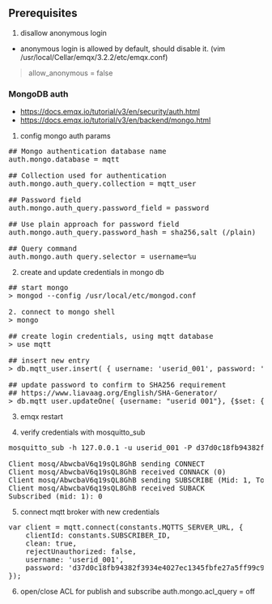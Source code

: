## Prerequisites
1. disallow anonymous login
- anonymous login is allowed by default, should disable it.
(vim /usr/local/Cellar/emqx/3.2.2/etc/emqx.conf)
> allow_anonymous = false

### MongoDB auth
- https://docs.emqx.io/tutorial/v3/en/security/auth.html
- https://docs.emqx.io/tutorial/v3/en/backend/mongo.html

1. config mongo auth params
<pre>
## Mongo authentication database name
auth.mongo.database = mqtt

## Collection used for authentication
auth.mongo.auth_query.collection = mqtt_user

## Password field
auth.mongo.auth_query.password_field = password

## Use plain approach for password field
auth.mongo.auth_query.password_hash = sha256,salt (/plain)

## Query command
auth.mongo.auth_query.selector = username=%u
</pre>

2. create and update credentials in mongo db
<pre>
## start mongo
> mongod --config /usr/local/etc/mongod.conf

2. connect to mongo shell 
> mongo

## create login credentials, using mqtt database
> use mqtt

## insert new entry
> db.mqtt_user.insert( { username: 'userid_001', password: 'publicmysalt', is_superuser: false } )

## update password to confirm to SHA256 requirement
## https://www.liavaag.org/English/SHA-Generator/
> db.mqtt_user.updateOne( {username: "userid_001"}, {$set: {password: "d37d0c18fb94382f3934e4027ec1345fbfe27a5ff99c9b05542c0c7a6badf11d"}} )
</pre>

3. emqx restart

4. verify credentials with mosquitto_sub
<pre>
mosquitto_sub -h 127.0.0.1 -u userid_001 -P d37d0c18fb94382f3934e4027ec1345fbfe27a5ff99c9b05542c0c7a6badf11d  -t /vehicle/speed -d

Client mosq/AbwcbaV6q19sQL8GhB sending CONNECT
Client mosq/AbwcbaV6q19sQL8GhB received CONNACK (0)
Client mosq/AbwcbaV6q19sQL8GhB sending SUBSCRIBE (Mid: 1, Topic: /vehicle/speed, QoS: 0, Options: 0x00)
Client mosq/AbwcbaV6q19sQL8GhB received SUBACK
Subscribed (mid: 1): 0
</pre>

5. connect mqtt broker with new credentials
<pre>
var client = mqtt.connect(constants.MQTTS_SERVER_URL, {
    clientId: constants.SUBSCRIBER_ID,
    clean: true,
    rejectUnauthorized: false,
    username: 'userid_001',
    password: 'd37d0c18fb94382f3934e4027ec1345fbfe27a5ff99c9b05542c0c7a6badf11d'
});
</pre>

6. open/close ACL for publish and subscribe
auth.mongo.acl_query = off
